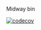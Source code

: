 Midway bin

[![codecov](https://codecov.io/gh/midwayjs/cli/branch/master/graph/badge.svg)](https://codecov.io/gh/midwayjs/cli)